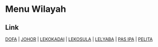 # Menu Wilayah

## Link

[DOFA](https://github.com/gigit-pemilu/pemilu-2024-82-maluku-utara/tree/main/pilpres/hitung-suara/sub/82-maluku-utara/sub/05-kepulauan-sula/sub/06-mangoli-barat/sub/2001-dofa)
 | 
[JOHOR](https://github.com/gigit-pemilu/pemilu-2024-82-maluku-utara/tree/main/pilpres/hitung-suara/sub/82-maluku-utara/sub/05-kepulauan-sula/sub/06-mangoli-barat/sub/2017-johor)
 | 
[LEKOKADAI](https://github.com/gigit-pemilu/pemilu-2024-82-maluku-utara/tree/main/pilpres/hitung-suara/sub/82-maluku-utara/sub/05-kepulauan-sula/sub/06-mangoli-barat/sub/2002-lekokadai)
 | 
[LEKOSULA](https://github.com/gigit-pemilu/pemilu-2024-82-maluku-utara/tree/main/pilpres/hitung-suara/sub/82-maluku-utara/sub/05-kepulauan-sula/sub/06-mangoli-barat/sub/2003-lekosula)
 | 
[LELYABA](https://github.com/gigit-pemilu/pemilu-2024-82-maluku-utara/tree/main/pilpres/hitung-suara/sub/82-maluku-utara/sub/05-kepulauan-sula/sub/06-mangoli-barat/sub/2018-lelyaba)
 | 
[PAS IPA](https://github.com/gigit-pemilu/pemilu-2024-82-maluku-utara/tree/main/pilpres/hitung-suara/sub/82-maluku-utara/sub/05-kepulauan-sula/sub/06-mangoli-barat/sub/2009-pas-ipa)
 | 
[PELITA](https://github.com/gigit-pemilu/pemilu-2024-82-maluku-utara/tree/main/pilpres/hitung-suara/sub/82-maluku-utara/sub/05-kepulauan-sula/sub/06-mangoli-barat/sub/2014-pelita)

